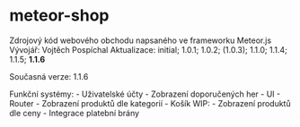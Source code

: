 # meteor-shop

Zdrojový kód webového obchodu napsaného ve frameworku Meteor.js
Vývojář: Vojtěch Pospíchal
Aktualizace: initial; 1.0.1; 1.0.2; (1.0.3); 1.1.0; 1.1.4; 1.1.5; **1.1.6**

Současná verze: 1.1.6

Funkční systémy:
    - Uživatelské účty
    - Zobrazení doporučených her
    - UI
    - Router
    - Zobrazení produktů dle kategorií
    - Košík
WIP:
    - Zobrazení produktů dle ceny
    - Integrace platební brány
